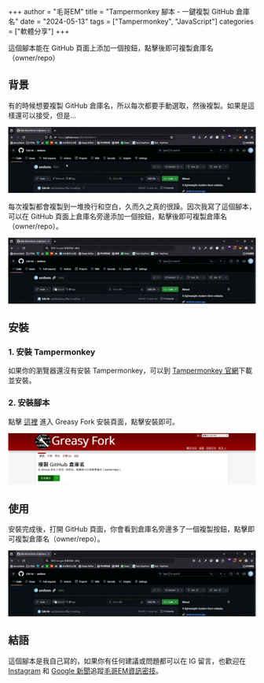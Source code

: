 +++
author = "毛哥EM"
title = "Tampermonkey 腳本 - 一鍵複製 GitHub 倉庫名"
date = "2024-05-13"
tags = ["Tampermonkey", "JavaScript"]
categories = ["軟體分享"]
+++

這個腳本能在 GitHub 頁面上添加一個按鈕，點擊後即可複製倉庫名（owner/repo）

<!--more-->

## 背景

有的時候想要複製 GitHub 倉庫名，所以每次都要手動選取，然後複製。如果是這樣還可以接受，但是...

![alt text](wtf.gif)

每次複製都會複製到一堆換行和空白，久而久之真的很躁。因次我寫了這個腳本，可以在 GitHub 頁面上倉庫名旁邊添加一個按鈕，點擊後即可複製倉庫名（owner/repo）。

![點擊後即可複製倉庫名](result.gif)

## 安裝

### 1. 安裝 Tampermonkey

如果你的瀏覽器還沒有安裝 Tampermonkey，可以到 [Tampermonkey 官網](https://www.tampermonkey.net/)下載並安裝。

### 2. 安裝腳本
    
點擊 [這裡](https://greasyfork.org/en/scripts/494749-copy-github-repo-name) 進入 Greasy Fork 安裝頁面，點擊安裝即可。

![安裝腳本](install.webp)

## 使用

安裝完成後，打開 GitHub 頁面，你會看到倉庫名旁邊多了一個複製按鈕，點擊即可複製倉庫名（owner/repo）。

![點擊後即可複製倉庫名](result.gif)

## 結語

這個腳本是我自己寫的，如果你有任何建議或問題都可以在 IG 留言，也歡迎在 [Instagram](https://www.instagram.com/em.tec.blog) 和 [Google 新聞](https://news.google.com/publications/CAAqBwgKMKXLvgswsubVAw?ceid=TW:zh-Hant&oc=3)追蹤[毛哥EM資訊密技](https://em-tec.github.io/)。